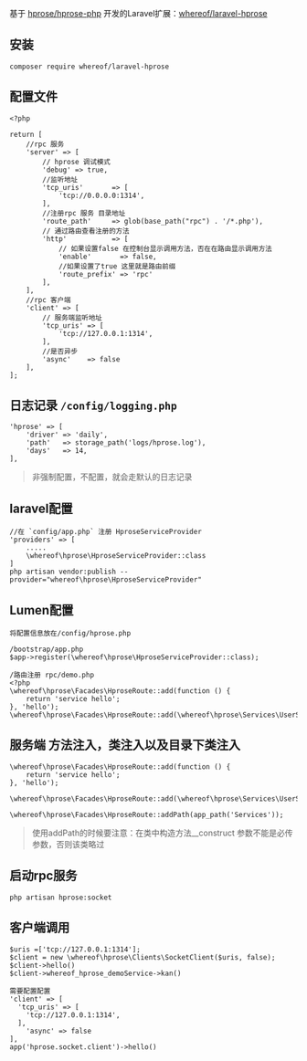 基于 [hprose/hprose-php](https://github.com/hprose/hprose-php) 开发的Laravel扩展：[whereof/laravel-hprose](https://github.com/whereof/laravel-hprose)


## 安装
~~~
composer require whereof/laravel-hprose
~~~

## 配置文件
~~~
<?php

return [
    //rpc 服务
    'server' => [
        // hprose 调试模式
        'debug' => true,
        //监听地址
        'tcp_uris'       => [
            'tcp://0.0.0.0:1314',
        ],
        //注册rpc 服务 目录地址
        'route_path'     => glob(base_path("rpc") . '/*.php'),
        // 通过路由查看注册的方法
        'http'           => [
            // 如果设置false 在控制台显示调用方法，否在在路由显示调用方法
            'enable'       => false,
            //如果设置了true 这里就是路由前缀
            'route_prefix' => 'rpc'
        ],
    ],
    //rpc 客户端
    'client' => [
        // 服务端监听地址
        'tcp_uris' => [
            'tcp://127.0.0.1:1314',
        ],
        //是否异步
        'async'    => false
    ],
];
~~~

## 日志记录 `/config/logging.php`
~~~
'hprose' => [
    'driver' => 'daily',
    'path'   => storage_path('logs/hprose.log'),
    'days'   => 14,
],
~~~
> 非强制配置，不配置，就会走默认的日志记录

## laravel配置

~~~
//在 `config/app.php` 注册 HproseServiceProvider 
'providers' => [
    .....
    \whereof\hprose\HproseServiceProvider::class
]
php artisan vendor:publish --provider="whereof\hprose\HproseServiceProvider"
~~~

## Lumen配置

~~~
将配置信息放在/config/hprose.php

/bootstrap/app.php
$app->register(\whereof\hprose\HproseServiceProvider::class);

/路由注册 rpc/demo.php
<?php
\whereof\hprose\Facades\HproseRoute::add(function () {
    return 'service hello';
}, 'hello');
\whereof\hprose\Facades\HproseRoute::add(\whereof\hprose\Services\UserServer::class);
~~~

## 服务端 方法注入，类注入以及目录下类注入

~~~
\whereof\hprose\Facades\HproseRoute::add(function () {
    return 'service hello';
}, 'hello');

\whereof\hprose\Facades\HproseRoute::add(\whereof\hprose\Services\UserServer::class);

\whereof\hprose\Facades\HproseRoute::addPath(app_path('Services'));
~~~

>   使用addPath的时候要注意：在类中构造方法__construct 参数不能是必传参数，否则该类略过
>

## 启动rpc服务

~~~
php artisan hprose:socket
~~~

## 客户端调用

~~~
$uris =['tcp://127.0.0.1:1314'];
$client = new \whereof\hprose\Clients\SocketClient($uris, false);
$client->hello()
$client->whereof_hprose_demoService->kan()

需要配置配置
'client' => [
  'tcp_uris' => [
  	'tcp://127.0.0.1:1314',
  ],
	'async' => false
],
app('hprose.socket.client')->hello()
~~~

